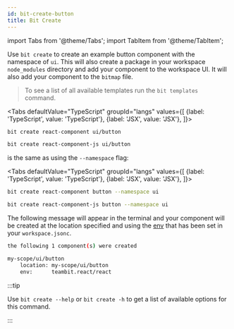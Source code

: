 ```yaml
---
id: bit-create-button
title: Bit Create
---
```


import Tabs from '@theme/Tabs';
import TabItem from '@theme/TabItem';

Use `bit create` to create an example button component with the namespace of `ui`. This will also create a package in your workspace `node_modules` directory and add your component to the workspace UI. It will also add your component to the `bitmap` file.

> To see a list of all available templates run the `bit templates` command.

<Tabs
defaultValue="TypeScript"
groupId="langs"
values={[
{label: 'TypeScript', value: 'TypeScript'},
{label: 'JSX', value: 'JSX'},
]}>
<TabItem value="TypeScript">

```bash
bit create react-component ui/button
```

  </TabItem>
  <TabItem value="JSX">

```bash
bit create react-component-js ui/button
```

  </TabItem>
</Tabs>

is the same as using the `--namespace` flag:

<Tabs
defaultValue="TypeScript"
groupId="langs"
values={[
{label: 'TypeScript', value: 'TypeScript'},
{label: 'JSX', value: 'JSX'},
]}>
<TabItem value="TypeScript">

```bash
bit create react-component button --namespace ui
```

  </TabItem>
  <TabItem value="JSX">

```bash
bit create react-component-js button --namespace ui
```

  </TabItem>
</Tabs>

The following message will appear in the terminal and your component will be created at the location specified and using the [env](/aspect/envs) that has been set in your `workspace.jsonc`.

```bash
the following 1 component(s) were created

my-scope/ui/button
    location: my-scope/ui/button
    env:      teambit.react/react
```

:::tip

Use `bit create --help` or `bit create -h` to get a list of available options for this command.

:::
